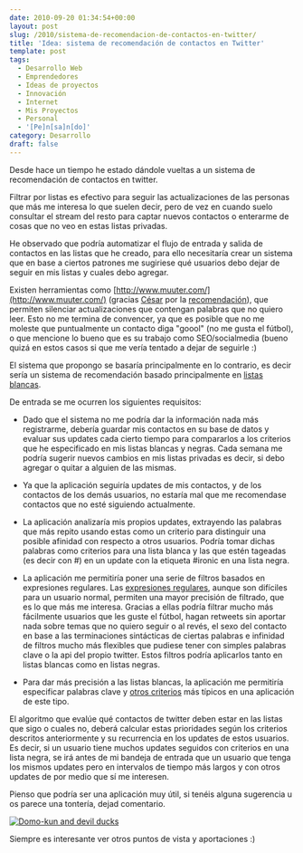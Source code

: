 ```yaml
---
date: 2010-09-20 01:34:54+00:00
layout: post
slug: /2010/sistema-de-recomendacion-de-contactos-en-twitter/
title: 'Idea: sistema de recomendación de contactos en Twitter'
template: post
tags:
  - Desarrollo Web
  - Emprendedores
  - Ideas de proyectos
  - Innovación
  - Internet
  - Mis Proyectos
  - Personal
  - '[Pe]n[sa]n[do]'
category: Desarrollo
draft: false
---
```


Desde hace un tiempo he estado dándole vueltas a un sistema de recomendación de contactos en twitter.

Filtrar por listas es efectivo para seguir las actualizaciones de las personas que más me interesa lo que suelen decir, pero de vez en cuando suelo consultar el stream del resto para captar nuevos contactos o enterarme de cosas que no veo en estas listas privadas.

He observado que podría automatizar el flujo de entrada y salida de contactos en las listas que he creado, para ello necesitaría crear un sistema que en base a ciertos patrones me sugiriese qué usuarios debo dejar de seguir en mis listas y cuales debo agregar.

Existen herramientas como [http://www.muuter.com/](http://www.muuter.com/) (gracias [César](http://cesarodas.com/) por la [recomendación](http://twitter.com/crodas/statuses/24875166684)), que permiten silenciar actualizaciones que contengan palabras que no quiero leer. Esto no me termina de convencer, ya que es posible que no me moleste que puntualmente un contacto diga "goool" (no me gusta el fútbol), o que mencione lo bueno que es su trabajo como SEO/socialmedia (bueno quizá en estos casos si que me vería tentado a dejar de seguirle :)

El sistema que propongo se basaría principalmente en lo contrario, es decir sería un sistema de recomendación basado principalmente en [listas blancas](http://es.wikipedia.org/wiki/Lista_negra).

De entrada se me ocurren los siguientes requisitos:



	
  * Dado que el sistema no me podría dar la información nada más registrarme, debería guardar mis contactos en su base de datos y evaluar sus updates cada cierto tiempo para compararlos a los criterios que he especificado en mis listas blancas y negras. Cada semana me podría sugerir nuevos cambios en mis listas privadas es decir, si debo agregar o quitar a alguien de las mismas.

	
  * Ya que la aplicación seguiría updates de mis contactos, y de los contactos de los demás usuarios, no estaría mal que me recomendase contactos que no esté siguiendo actualmente.

	
  * La aplicación analizaría mis propios updates, extrayendo las palabras que más repito usando estas como un criterio para distinguir una posible afinidad con respecto a otros usuarios. Podría tomar dichas palabras como criterios para una lista blanca y las que estén tageadas (es decir con #) en un update con la etiqueta #ironic en una lista negra.

	
  * La aplicación me permitiría poner una serie de filtros basados en expresiones regulares. Las [expresiones regulares](http://es.wikipedia.org/wiki/Expresi%C3%B3n_regular), aunque son difíciles para un usuario normal, permiten una mayor precisión de filtrado, que es lo que más me interesa. Gracias a ellas podría filtrar mucho más fácilmente usuarios que les guste el fútbol, hagan retweets sin aportar nada sobre temas que no quiero seguir o al revés, el sexo del contacto en base a las terminaciones sintácticas de ciertas palabras e infinidad de filtros mucho más flexibles que pudiese tener con simples palabras clave o la api del propio twitter. Estos filtros podría aplicarlos tanto en listas blancas como en listas negras.

	
  * Para dar más precisión a las listas blancas, la aplicación me permitiría especificar palabras clave y [otros criterios](http://search.twitter.com/advanced) más típicos en una aplicación de este tipo.


El algoritmo que evalúe qué contactos de twitter deben estar en las listas que sigo o cuales no, deberá calcular estas prioridades según los criterios descritos anteriormente y su recurrencia en los updates de estos usuarios. Es decir, si un usuario tiene muchos updates seguidos con criterios en una lista negra, se irá antes de mi bandeja de entrada que un usuario que tenga los mismos updates pero en intervalos de tiempo más largos y con otros updates de por medio que sí me interesen.

Pienso que podría ser una aplicación muy útil, si tenéis alguna sugerencia u os parece una tontería, dejad comentario.


[![Domo-kun and devil ducks](http://farm4.static.flickr.com/3263/2801833980_2e5d6215bd.jpg)](http://www.flickr.com/photos/monkeyjenn/2801833980/)


Siempre es interesante ver otros puntos de vista y aportaciones :)
